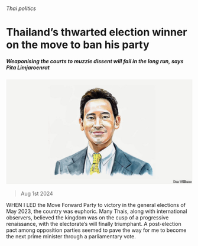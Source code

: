 ###### Thai politics

# Thailand’s thwarted election winner on the move to ban his party 

##### Weaponising the courts to muzzle dissent will fail in the long run, says Pita Limjaroenrat 

![image](images/20240730_BID001.jpg) 

> Aug 1st 2024 

WHEN I LED the Move Forward Party to victory in the general elections of May 2023, the country was euphoric. Many Thais, along with international observers, believed the kingdom was on the cusp of a progressive renaissance, with the electorate’s will finally triumphant. A post-election pact among opposition parties seemed to pave the way for me to become the next prime minister through a parliamentary vote. 

